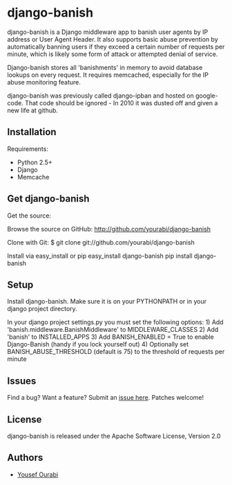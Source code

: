 django-banish
====
django-banish is a Django middleware app to banish user agents by IP address or User Agent Header. It also supports basic abuse prevention by automatically banning users if they exceed a certain number of requests per minute, which is likely some form of attack or attempted denial of service.

Django-banish stores all 'banishments' in memory to avoid database lookups on every request. It requires memcached, especially for the IP abuse monitoring feature.

django-banish was previously called django-ipban and hosted on google-code. That code should be ignored - In 2010 it was dusted off and given a new life at github.


Installation
------------

Requirements:

* Python 2.5+
* Django
* Memcache 

Get django-banish 
--------

Get the source:

Browse the source on GitHub: <http://github.com/yourabi/django-banish>

Clone with Git:
    $ git clone git://github.com/yourabi/django-banish


Install via easy_install or pip
    easy_install django-banish
    pip install django-banish


Setup
------
Install django-banish. Make sure it is on your PYTHONPATH or in your django project directory.

In your django project settings.py you must set the following options:
    1) Add 'banish.middleware.BanishMiddleware' to MIDDLEWARE_CLASSES
    2) Add 'banish' to INSTALLED_APPS
    3) Add BANISH_ENABLED = True to enable Django-Banish (handy if you lock yourself out)
    4) Optionally set BANISH_ABUSE_THRESHOLD (default is 75) to the threshold of requests per minute

Issues
------
Find a bug? Want a feature? Submit an [issue
here](http://github.com/yourabi/django-banish/issues). Patches welcome!

License
------
django-banish is released under the Apache Software License, Version 2.0


Authors
-------
 * [Yousef Ourabi][1]


 [1]: http://github.com/yourabi
